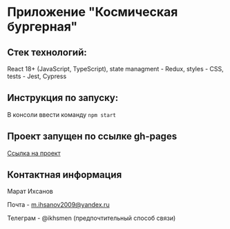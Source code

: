 # Приложение "Космическая бургерная"

## Стек технологий:

React 18+ (JavaScript, TypeScript), state managment - Redux, styles - CSS, tests - Jest, Cypress

## Инструкция по запуску:

В консоли ввести команду `npm start`

## Проект запущен по ссылке gh-pages

[Ссылка на проект](https://filin1985.github.io/react-burger/#/react-burger)

## Контактная информация

Марат Ихсанов

Почта - m.ihsanov2009@yandex.ru

Телеграм - @ikhsmen (предпочтительный способ связи)

